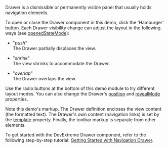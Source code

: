 Drawer is a dismissible or permanently visible panel that usually holds navigation elements. 

To open or close the Drawer component in this demo, click the 'Hamburger' button. Each Drawer visibility change can adjust the layout in the following ways (see [openedStateMode](/Documentation/ApiReference/UI_Components/dxDrawer/Configuration/#openedStateMode)): 

- "*push*"    
The Drawer partially displaces the view.

- "*shrink*"    
The view shrinks to accommodate the Drawer.

- "*overlap*"    
The Drawer overlaps the view.

Use the radio buttons at the bottom of this demo module to try different layout modes. You can also change the Drawer's [position](/Documentation/ApiReference/UI_Components/dxDrawer/Configuration/#position) and [revealMode](/Documentation/ApiReference/UI_Components/dxDrawer/Configuration/#revealMode) properties.

Note this demo's markup. The Drawer definition encloses the view content (the formatted text). The Drawer's own content (navigation links) is set by the [template](/Documentation/ApiReference/UI_Components/dxDrawer/Configuration/#template) property. Finally, the toolbar markup is separate from other elements.

To get started with the DevExtreme Drawer component, refer to the following step-by-step tutorial: [Getting Started with Navigation Drawer](/Documentation/Guide/UI_Components/Drawer/Getting_Started_with_Navigation_Drawer/).